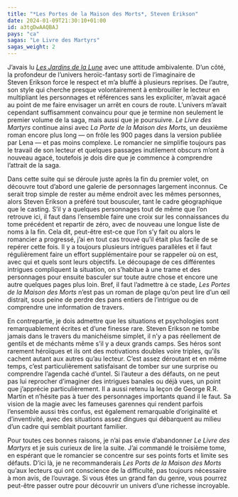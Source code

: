 ```yaml
---
title: "*Les Portes de la Maison des Morts*, Steven Erikson"
date: 2024-01-09T21:30:10+01:00
id: a3tgDwAAQBAJ
pays: "ca"
sagas: "Le Livre des Martyrs"
sagas_weight: 2
---
```


J’avais lu [*Les Jardins de la Lune*](https://nicolasfurno.fr/livre/jardins-lune-erikson/) avec une attitude ambivalente. D’un côté, la profondeur de l’univers heroïc-fantasy sorti de l’imaginaire de Steven Erikson force le respect et m’a bluffé à plusieurs reprises. De l’autre, son style qui cherche presque volontairement à embrouiller le lecteur en multipliant les personnages et références sans les expliciter, m’avait agacé au point de me faire envisager un arrêt en cours de route. L’univers m’avait cependant suffisamment convaincu pour que je termine non seulement le premier volume de la saga, mais aussi que je poursuivre. *Le Livre des Martyrs* continue ainsi avec *La Porte de la Maison des Morts*, un deuxième roman encore plus long — on frôle les 900 pages dans la version publiée par Lena — et pas moins complexe. Le romancier ne simplifie toujours pas le travail de son lecteur et quelques passages inutilement obscurs m’ont à nouveau agacé, toutefois je dois dire que je commence à comprendre l’attrait de la saga.

Dans cette suite qui se déroule juste après la fin du premier volet, on découvre tout d’abord une galerie de personnages largement inconnus. Ce serait trop simple de rester au même endroit avec les mêmes personnes, alors Steven Erikson a préféré tout bousculer, tant le cadre géographique que le casting. S’il y a quelques personnages tout de même que l’on retrouve ici, il faut dans l’ensemble faire une croix sur les connaissances du tome précédent et repartir de zéro, avec de nouveau une longue liste de noms à la fin. Cela dit, peut-être est-ce que l’on s’y fait ou alors le romancier a progressé, j’ai en tout cas trouvé qu’il était plus facile de se repérer cette fois. Il y a toujours plusieurs intrigues parallèles et il faut régulièrement faire un effort supplémentaire pour se rappeler où on est, avec qui et quels sont leurs objectifs. Le découpage de ces différentes intrigues compliquent la situation, on s’habitue à une trame et des personnages pour ensuite basculer sur toute autre chose et encore une autre quelques pages plus loin. Bref, il faut l’admettre à ce stade, *Les Portes de la Maison des Morts* n’est pas un roman de plage qu’on peut lire d’un œil distrait, sous peine de perdre des pans entiers de l’intrigue ou de comprendre une information de travers.

En contrepartie, je dois admettre que les situations et psychologies sont remarquablement écrites et d’une finesse rare. Steven Erikson ne tombe jamais dans le travers du manichéisme simplet, il n’y a pas réellement de gentils et de méchants même s’il y a deux grands camps. Ses héros sont rarement héroïques et ils ont des motivations doubles voire triples, qu’ils cachent autant aux autres qu’au lecteur. C’est assez déroutant et en même temps, c’est particulièrement satisfaisant de tomber sur une surprise ou comprendre l’agenda caché d’untel. Si l’auteur a des défauts, on ne peut pas lui reprocher d’imaginer des intrigues banales ou déjà vues, un point que j’apprécie particulièrement. Il a aussi retenu la leçon de George R.R. Martin et n’hésite pas à tuer des personnages importants quand il le faut. Sa vision de la magie avec les fameuses garennes qui rendent parfois l’ensemble aussi très confus, est également remarquable d’originalité et d’inventivité, avec des situations assez dingues qui débarquent au milieu d’un cadre qui semblait pourtant familier. 

Pour toutes ces bonnes raisons, je n’ai pas envie d’abandonner *Le Livre des Martyrs* et je suis curieux de lire la suite. J’ai commandé le troisième tome, en espérant que le romancier se concentre sur ses points forts et limite ses défauts. D’ici là, je ne recommanderais *Les Ports de la Maison des Morts* qu’aux lecteurs qui ont conscience de la difficulté, pas toujours nécessaire à mon avis, de l’ouvrage. Si vous êtes un grand fan du genre, vous pourrez peut-être passer outre pour découvrir un univers d’une richesse incroyable. 
